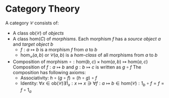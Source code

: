 # Category Theory

A category $\mathcal{C}$ consists of:
- A class $\text{ob}(\mathcal{C}$) of *objects*
- A class $\text{hom}(C)$  of *morphisms*. Each morphism $f$ has a *source object* $a$ and *target object* $b$
	- $f:a\mapsto b$	is a morphism $f$ from $a$ to $b$ 
	- $\text{hom}_\mathcal{C}(a,b)$ or $\mathcal{C}(a,b)$ is a *hom-class* of all morphisms from $a$ to $b$
- Composition of morphism $\circ:\text{hom}(b,c)\times\text{hom}(a,b)\mapsto\text{hom}(a,c)$
	Composition of $f:a\mapsto b$ and $g:b\mapsto c$ is written as $g\circ f$
	The composition has following axioms:
	- Associativity: $h\circ(g\circ f)=(h\circ g)\circ f$
	- Identity: $\forall x\in\text{ob}(\mathcal{C})\exists 1_x:x\mapsto x\ni\forall f:a\mapsto b\in\text{hom}(\mathcal{C}): 1_b\circ f = f = f \circ 1_a$ 
	